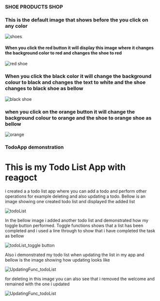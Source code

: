 ### SHOE PRODUCTS SHOP

### This is the default image that shows before the you click on any color

![shoes](https://github.com/titus-kimutai/Reactjs/assets/110305805/2a051206-a047-4412-8db9-746a022de9a7)

#### When you click the red button it will display this image where it changes the background color to red and changes the shoe to red

![red shoe](https://github.com/titus-kimutai/Reactjs/assets/110305805/79ee66b1-27fa-4d05-93a6-03bc77c88a61)

### When you click the black color it will change the background colour to black and changes the text to white and the shoe changes to black shoe as bellow

![black shoe](https://github.com/titus-kimutai/Reactjs/assets/110305805/87ed0223-702d-436f-8e16-4b8e9b124a51)

### when you click on the orange button it will change the background colour to orange and the shoe to orange shoe as bellow

![orange](https://github.com/titus-kimutai/Reactjs/assets/110305805/a2629c44-da7e-4198-9197-9136b3e68ceb)

### TodoApp demonstration

# This is my Todo List App with reagoct

i created a a todo list app where you can add a todo and perform other operations for example deleting and also updating a todo.
Bellow is an image showing one created todo list and displayed the added list

![todoList](https://github.com/titus-kimutai/Reactjs/assets/110305805/45be4fdb-2814-4d7c-81f1-feade040c13c)

In the bellow image i added another todo list and demonstrated how my toggle button performed. Toggle functions shows that a list has been completed and i used a line through to show that i have completed the task as bellow

![todoList_toggle button](https://github.com/titus-kimutai/Reactjs/assets/110305805/021c285a-843a-47f6-bb99-da94396a5861)

Also i demonstrated my todo list when updating the list in my app and bellow is the image showing how updating looks like

![UpdatingFunc_todoList](https://github.com/titus-kimutai/Reactjs/assets/110305805/e4ada20e-50b2-4a81-9382-05d511d136e2)

for deleting in this image you can also see that i removed the welcome and remained with the one i updated

![UpdatingFunc_todoList](https://github.com/titus-kimutai/Reactjs/assets/110305805/d386c24b-1a73-450d-bb4a-c843a936b8f7)
